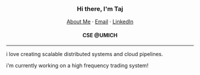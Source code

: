 <p align="center">
  <h3 align="center">Hi there, I'm Taj</h3>
</p>
<p align="center">
    <a href="https://tajuar2001.github.io">About Me</a>
    ·
    <a href="mailto:tajuarb@umich.edu">Email</a>
    ·
    <a href="https://linkedin.com/in/tajuarb">LinkedIn</a>
</p>
<p align="center">
  <h4 align="center">CSE @UMICH</h4>
</p>
<hr/>

i love creating scalable distributed systems and cloud pipelines.

i'm currently working on a high frequency trading system!
